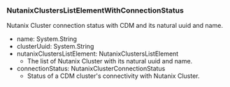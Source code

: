 ### NutanixClustersListElementWithConnectionStatus
Nutanix Cluster connection status with CDM and its natural uuid and name.

- name: System.String
- clusterUuid: System.String
- nutanixClustersListElement: NutanixClustersListElement
  - The list of Nutanix Cluster with its natural uuid and name.
- connectionStatus: NutanixClusterConnectionStatus
  - Status of a CDM cluster's connectivity with Nutanix Cluster.

